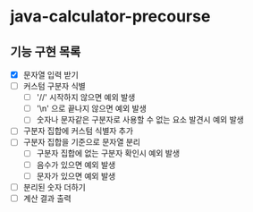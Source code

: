 # java-calculator-precourse

## 기능 구현 목록
- [x] 문자열 입력 받기
- [ ] 커스텀 구분자 식별
  - [ ] '//' 시작하지 않으면 예외 발생
  - [ ] '\n' 으로 끝나지 않으면 예외 발생
  - [ ] 숫자나 문자같은 구분자로 사용할 수 없는 요소 발견시 예외 발생
- [ ] 구분자 집합에 커스텀 식별자 추가
- [ ] 구분자 집합을 기준으로 문자열 분리
  - [ ] 구분자 집합에 없는 구분자 확인시 예외 발생
  - [ ] 음수가 있으면 예외 발생
  - [ ] 문자가 있으면 예외 발생
- [ ] 분리된 숫자 더하기
- [ ] 계산 결과 출력